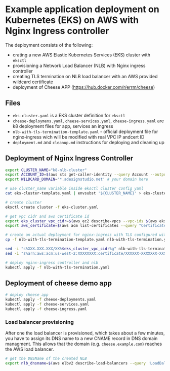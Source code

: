 # Example application deployment on Kubernetes (EKS) on AWS with Nginx Ingress controller

The deployment consists of the following:
- crating a new AWS Elastic Kubernetes Services (EKS) cluster with `eksctl`
- provisioning a Network Load Balancer (NLB) with Nginx ingress controller
- creating TLS termination on NLB load balancer with an AWS provided wildcard certificate
- deployment of Cheese APP (https://hub.docker.com/r/errm/cheese)


## Files

- `eks-cluster.yaml` is a EKS cluster definition for `eksctl`
- `cheese-deploymens.yaml`, `cheese-services.yaml`, `cheese-ingress.yaml` are k8 deployment files for app, services an ingress
- `nlb-with-tls-termination-template.yaml` - official deployment file for nginx-ingress wich will be modified with real VPC IP andcert ID
- `deployment.md` and `cleanup.md` instructions for deploying and cleaning up 



## Deployment of Nginx Ingress Controller

```bash
export CLUSTER_NAME="k8-nlb-cluster"
export ACCOUNT_ID=$(aws sts get-caller-identity --query Account --output text)
export WILDCARD_DOMAIN='*.adesignstudio.net' # your domain here

# use cluster_name variable inside eksctl cluster config yaml
cat eks-cluster-template.yaml | envsubst '${CLUSTER_NAME}' > eks-cluster.yaml

# create cluster
eksctl create cluster -f eks-cluster.yaml

# get vpc cidr and aws certificate id
export eks_cluster_vpc_cidr=$(aws ec2 describe-vpcs --vpc-ids $(aws eks describe-cluster --name $CLUSTER_NAME --query 'cluster.resourcesVpcConfig.vpcId' --output text) --query 'Vpcs[*].CidrBlockAssociationSet[*].CidrBlock' --output text)
export aws_certificate=$(aws acm list-certificates --query "CertificateSummaryList[?DomainName=='$WILDCARD_DOMAIN'].CertificateArn" --output text)

# create an actual deployment for nginx-ingress with TLS configured with actual EKS Cluster VPS CIRD and certificate ID
cp -f nlb-with-tls-termination-template.yaml nlb-with-tls-termination.yaml

sed -i "s%XXX.XXX.XXX/XX%$eks_cluster_vpc_cidr%g" nlb-with-tls-termination.yaml
sed -i "s%arn:aws:acm:us-west-2:XXXXXXXX:certificate/XXXXXX-XXXXXXX-XXXXXXX-XXXXXXXX%$aws_certificate%g" nlb-with-tls-termination.yaml

# deploy nginx-ingress controller and nlb
kubectl apply -f nlb-with-tls-termination.yaml
```


## Deployment of cheese demo app

```bash
# deploy cheese app
kubectl apply -f cheese-deployments.yaml
kubectl apply -f cheese-services.yaml
kubectl apply -f cheese-ingress.yaml
```

### Load balancer provisioning

After one the load balancer is provisioned, which takes about a few minutes, you have to assign its DNS name to a new CNAME record in DNS domain managment. This allows that the domain (e.g. `cheese.example.com`) reaches the AWS load balancer.

```bash
# get the DNSName of the created NLB
export nlb_dnsname=$(aws elbv2 describe-load-balancers --query 'LoadBalancers[*].[DNSName]' --output text)
```
